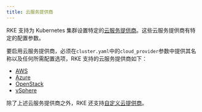 ```yaml
---
title: 云服务提供商
---
```


RKE 支持为 Kubernetes 集群设置特定的[云服务提供商](https://kubernetes.io/zh/docs/concepts/cluster-administration/cloud-providers/)。这些云服务提供商有特定的配置参数。

要启用云服务提供商，必须在`cluster.yaml`中的`cloud_provider`参数中提供其名称以及任何所需配置选项，RKE 支持的云服务提供商如下：

- [AWS](/docs/rke/config-options/cloud-providers/aws/_index)
- [Azure](/docs/rke/config-options/cloud-providers/azure/_index)
- [OpenStack](/docs/rke/config-options/cloud-providers/openstack/_index)
- [vSphere](/docs/rke/config-options/cloud-providers/vsphere/_index)

除了上述云服务提供商之外，RKE 还支持[自定义云提供商](/docs/rke/config-options/cloud-providers/custom/_index)。
